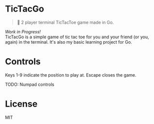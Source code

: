 # TicTacGo
> 🧩 2 player terminal TicTacToe game made in Go.

*Work in Progress!*  
TicTacGo is a simple game of tic tac toe for you and your friend (or you, again) in the terminal. It's also my basic learning project for Go.

# Controls 
Keys 1-9 indicate the position to play at. Escape closes the game.  

TODO: Numpad controls

# License 
MIT